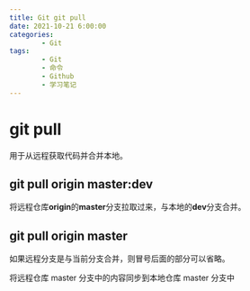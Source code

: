 ```yaml
---
title: Git git pull
date: 2021-10-21 6:00:00
categories:
        - Git
tags:
        - Git
        - 命令
        - Github
        - 学习笔记
---
```


# git pull

用于从远程获取代码并合并本地。

## git pull origin master:dev

将远程仓库**origin**的**master**分支拉取过来，与本地的**dev**分支合并。

## git pull origin master

如果远程分支是与当前分支合并，则冒号后面的部分可以省略。

将远程仓库 master 分支中的内容同步到本地仓库 master 分支中
